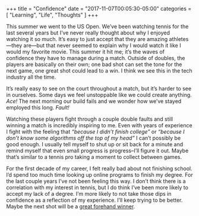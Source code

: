 +++
title = "Confidence"
date = "2017-11-07T00:05:30-05:00"
categories = [
	"Learning",
	"Life",
	"Thoughts"
]
+++

This summer we went to the US Open. We’ve been watching tennis for the last several years but I’ve never really thought about why I enjoyed watching it so much. It’s easy to just accept that they are amazing athletes—they are—but that never seemed to explain why I would watch it like I would my favorite movie. This summer it hit me; it’s the waves of confidence they have to manage during a match. Outside of doubles, the players are basically on their own; one bad shot can set the tone for the next game, one great shot could lead to a win. I think we see this in the tech industry all the time.

<!--more-->

It’s really easy to see on the court throughout a match, but it’s harder to see in ourselves. Some days we feel unstoppable like we could create anything. _Ace!_ The next morning our build fails and we wonder how we’ve stayed employed this long. _Fault!_ 

Watching these players fight through a couple double faults and still winning a match is incredibly inspiring to me. Even with years of experience I fight with the feeling that _“because I didn’t finish college”_ or _“because I don’t know some algorithms off the top of my head”_  I can’t possibly be good enough. I usually tell myself to shut up or sit back for a minute and remind myself that even small progress is progress–I’ll figure it out. Maybe that’s similar to a tennis pro taking a moment to collect between games. 

For the first decade of my career, I felt really bad about not finishing school. I’d spend too much time looking up online programs to finish my degree. For the last couple years I’ve not been feeling this way. I don’t think there is a correlation with my interest in tennis, but I do think I’ve been more likely to accept my lack of a degree. I’m more likely to not take those dips in confidence as a reflection of my experience. I’ll keep trying to be better. Maybe the next shot will be a [great forehand winner](https://www.youtube.com/watch?v=4wmlI8-3QQg).


